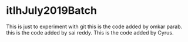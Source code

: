 # itlhJuly2019Batch
This is just to experiment with git
this is the code added by omkar parab.
this is the code added by sai reddy.
This is the code added by Cyrus.